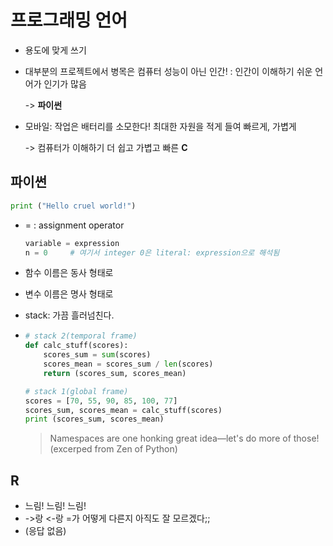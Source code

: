 # 프로그래밍 언어

- 용도에 맞게 쓰기

- 대부분의 프로젝트에서 병목은 컴퓨터 성능이 아닌 인간! : 인간이 이해하기 쉬운 언어가 인기가 많음 

  -> **파이썬**

- 모바일: 작업은 배터리를 소모한다! 최대한 자원을 적게 들여 빠르게, 가볍게 

  -> 컴퓨터가 이해하기 더 쉽고 가볍고 빠른 **C**



## 파이썬 

~~~python
print ("Hello cruel world!")
~~~

- = : assignment operator

  ~~~python
  variable = expression
  n = 0 	# 여기서 integer 0은 literal: expression으로 해석됨
  ~~~

  

- 함수 이름은 동사 형태로

- 변수 이름은 명사 형태로

- stack: 가끔 흘러넘친다. 

- ~~~python
  # stack 2(temporal frame)
  def calc_stuff(scores):
      scores_sum = sum(scores)
      scores_mean = scores_sum / len(scores)
      return (scores_sum, scores_mean)
  
  # stack 1(global frame)    
  scores = [70, 55, 90, 85, 100, 77]
  scores_sum, scores_mean = calc_stuff(scores)
  print (scores_sum, scores_mean)
  ~~~

  > Namespaces are one honking great idea—let's do more of those!  (excerped from Zen of Python)



## R

- 느림! 느림! 느림!
- ->랑 <-랑 =가 어떻게 다른지 아직도 잘 모르겠다;;
- (응답 없음)

